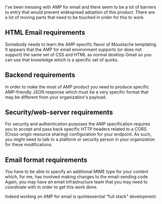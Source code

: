 I've been messing with AMP for email and there seem to be a lot of barriers to entry that would prevent widespread adoption of this product. There are a lot of moving parts that need to be touched in order for this to work.

HTML Email requirements
----
Somebody needs to learn the AMP-specific flavor of Moustache templating. It appears that the AMP for email environment supports (or does not support) the same set of CSS and HTML as normal desktop Gmail so you can use that knowledge which is a specific set of quirks.

Backend requirements
----
In order to make the most of AMP product you need to produce specific AMP-friendly JSON response which must be a very specific format that may be different from your organization's payload.

Security/web-server requirements
----
For security and authentication purposes the AMP specification requires you to accept and pass back specific HTTP headers related to a CORS (Cross-origin resource sharing) configuration for your endpoint. As such, you might need to talk to a platform or security person in your organization for these modifications.

Email format requirements
----
You have to be able to specify an additional MIME type for your content which, for me, has involved making changes to the email-sending code. Again, you may have an email infrastructure team that you may need to coordinate with in order to get this work done.

Indeed working on AMP for email is quintessential "full stack" development.
